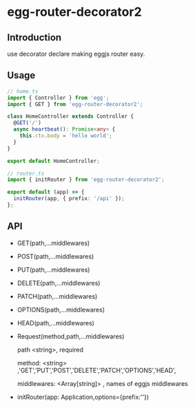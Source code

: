 # egg-router-decorator2

## Introduction
  use decorator declare making eggjs router easy.

## Usage
```ts
// home.ts
import { Controller } from 'egg';
import { GET } from 'egg-router-decorator2';

class HomeController extends Controller {
  @GET('/')
  async heartbeat(): Promise<any> {
    this.ctx.body = 'hello world';
  }
}

export default HomeController;

// router.ts
import { initRouter } from 'egg-router-decorator2';

export default (app) => {
  initRouter(app, { prefix: '/api' });
};

```


## API

* GET(path,...middlewares)
* POST(path,...middlewares)
* PUT(path,...middlewares)
* DELETE(path,...middlewares)
* PATCH(path,...middlewares)
* OPTIONS(path,...middlewares)
* HEAD(path,...middlewares)
* Request(method,path,...middlewares)

   path \<string\>, required

   method: \<string\> ,'GET','PUT','POST','DELETE','PATCH','OPTIONS','HEAD',

  middlewares: \<Array[string]\> , names of eggjs middlewares


* initRouter(app: Application,options={prefix:''}) 
